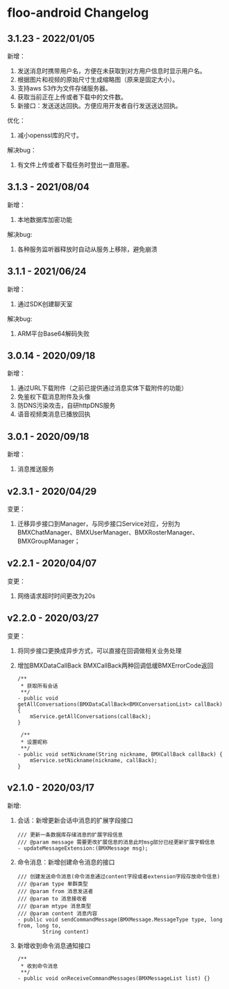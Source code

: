 # floo-android Changelog

## 3.1.23 - 2022/01/05
新增：
1. 发送消息时携带用户名，方便在未获取到对方用户信息时显示用户名。
2. 根据图片和视频的原始尺寸生成缩略图（原来是固定大小）。
3. 支持aws S3作为文件存储服务器。
4. 获取当前正在上传或者下载中的文件数。
5. 新接口：发送送达回执。方便应用开发者自行发送送达回执。

优化：
1. 减小openssl库的尺寸。

解决bug：
1. 有文件上传或者下载任务时登出一直阻塞。

## 3.1.3 - 2021/08/04
新增：
1. 本地数据库加密功能

解决bug:
1. 各种服务监听器释放时自动从服务上移除，避免崩溃

## 3.1.1 - 2021/06/24
新增：
1. 通过SDK创建聊天室

解决bug:
1. ARM平台Base64解码失败

## 3.0.14 - 2020/09/18
新增：
1. 通过URL下载附件（之前已提供通过消息实体下载附件的功能）
2. 免鉴权下载消息附件及头像
3. 防DNS污染攻击，自研httpDNS服务
4. 语音视频类消息已播放回执


## 3.0.1 - 2020/09/18
新增：
1. 消息推送服务

## v2.3.1 - 2020/04/29

变更：

1. 迁移异步接口到Manager，与同步接口Service对应，分别为 BMXChatManager、BMXUserManager、BMXRosterManager、BMXGroupManager；

## v2.2.1 - 2020/04/07

变更：

1. 网络请求超时时间更改为20s  

## v2.2.0 - 2020/03/27

变更：

1. 将同步接口更换成异步方式，可以直接在回调做相关业务处理
2. 增加BMXDataCallBack<T> BMXCallBack两种回调低缓BMXErrorCode返回
    
    ```
    /**
     * 获取所有会话
     **/
    - public void getAllConversations(BMXDataCallBack<BMXConversationList> callBack) {
        mService.getAllConversations(callBack);
    }
	```
	
	```
	 /**
     * 设置昵称
     **/
    - public void setNickname(String nickname, BMXCallBack callBack) {
        mService.setNickname(nickname, callBack);
    }

	```


## v2.1.0 - 2020/03/17

新增:

1. 会话：新增更新会话中消息的扩展字段接口

	```
	/// 更新一条数据库存储消息的扩展字段信息
	/// @param message 需要更改扩展信息的消息此时msg部分已经更新扩展字椴信息
	- updateMessageExtension:(BMXMessage msg);
	```

2. 命令消息：新增创建命令消息的接口
	
	```
	/// 创建发送命令消息(命令消息通过content字段或者extension字段存放命令信息)
	/// @param type 单群类型
	/// @param from 消息发送者
	/// @param to 消息接收者
	/// @param mtype 消息类型
	/// @param content 消息内容
	- public void sendCommandMessage(BMXMessage.MessageType type, long from, long to,
            String content)
	```

3.  新增收到命令消息通知接口

	```
	/**
	 * 收到命令消息
	 **/
	- public void onReceiveCommandMessages(BMXMessageList list) {}
	```
	


